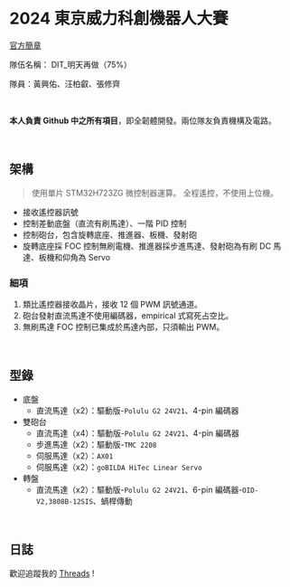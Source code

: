 # 2024 東京威力科創機器人大賽

[官方簡章](http://teltwrobotcombat.rs-event.com.tw/a04.html#)


隊伍名稱： DIT_明天再做（75%）

隊員：黃興佑、汪柏叡、張修齊

</br>

**本人負責 Github 中之所有項目**，即全韌體開發。兩位隊友負責機構及電路。

</br>

## 架構

> 使用單片 STM32H723ZG 微控制器運算。
> 全程遙控，不使用上位機。

* 接收遙控器訊號
* 控制差動底盤（直流有刷馬達）、一階 PID 控制
* 控制砲台，包含旋轉底座、推進器、板機、發射砲
* 旋轉底座採 FOC 控制無刷電機、推進器採步進馬達、發射砲為有刷 DC 馬達、板機和仰角為 Servo

### 細項

1. 類比遙控器接收晶片，接收 12 個 PWM 訊號通道。
2. 砲台發射直流馬達不使用編碼器，empirical 式寫死占空比。
3. 無刷馬達 FOC 控制已集成於馬達內部，只須輸出 PWM。

</br>

## 型錄

* 底盤
  * 直流馬達（x2）：驅動版-`Polulu G2 24V21`、4-pin 編碼器
* 雙砲台
  * 直流馬達（x4）：驅動版-`Polulu G2 24V21`、4-pin 編碼器
  * 步進馬達（x2）：驅動版-`TMC 2208`
  * 伺服馬達（x2）：`AX01`
  * 伺服馬達（x2）：`goBILDA HiTec Linear Servo`
* 轉盤
  * 直流馬達（x2）：驅動版-`Polulu G2 24V21`、6-pin 編碼器-`OID-V2,3808B-12SIS`、蝸桿傳動

</br>

## 日誌

歡迎追蹤我的 [Threads](https://www.threads.net/@liebestraum_925) !
